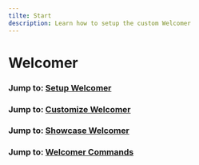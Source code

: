 ```yaml
---
tilte: Start
description: Learn how to setup the custom Welcomer
---
```


# Welcomer

### Jump to: [Setup Welcomer](setup.md)

### Jump to: [Customize Welcomer](customize.md)

### Jump to: [Showcase Welcomer](showcase.md)

### Jump to: [Welcomer Commands](commands.md)
